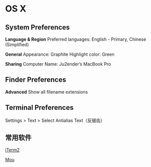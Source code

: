 OS X
====

System Preferences
------------------

**Language & Region**
Preferred languages: English - Primary, Chinese (Simplified)

**General**
Appearance: Graphite
Highlight color: Green

**Sharing**
Computer Name: Ju2ender’s MacBook Pro

Finder Preferences
------------------

**Advanced**
Show all filename extensions

Terminal Preferences
--------------------

Settings > Text > Select Antialias Text（反锯齿）

常用软件
-------

[iTerm2](http://www.iterm2.com/#/section/downloads)

[Mou](http://mouapp.com)
